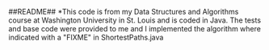 ##README##
*This code is from my Data Structures and Algorithms course at Washington University in St. Louis and is coded in Java.
The tests and base code were provided to me and I implemented the algorithm where indicated with a "FIXME" in 
ShortestPaths.java

